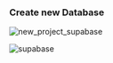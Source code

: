 ### Create new Database

![new_project_supabase](https://user-images.githubusercontent.com/69457813/226625113-cc2f95f4-c300-435b-b28f-e713dad1df04.jpg)

![supabase](https://user-images.githubusercontent.com/69457813/226625181-1d3c763a-fe2b-4d81-8e05-40e664b6a6d1.jpg)
